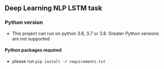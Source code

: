 ## Deep Learning NLP LSTM task

### Python version
 - This project can run on python 3.6, 3.7 or 3.8. Greater Python versions are not supported
 
#### Python packages required
- please run `pip install -r requirements.txt`